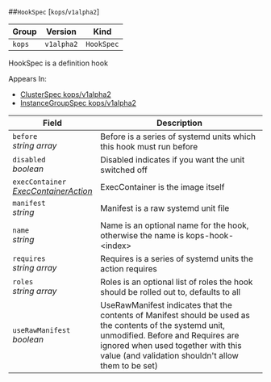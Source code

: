 ##`HookSpec` [`kops`/`v1alpha2`]

Group        | Version     | Kind
------------ | ---------- | -----------
`kops` | `v1alpha2` | `HookSpec`



HookSpec is a definition hook

<aside class="notice">
Appears In:

<ul> 
<li><a href="#clusterspec-v1alpha2-kops">ClusterSpec kops/v1alpha2</a></li>
<li><a href="#instancegroupspec-v1alpha2-kops">InstanceGroupSpec kops/v1alpha2</a></li>
</ul></aside>

Field        | Description
------------ | -----------
`before`<br /> *string array*    | Before is a series of systemd units which this hook must run before
`disabled`<br /> *boolean*    | Disabled indicates if you want the unit switched off
`execContainer`<br /> *[ExecContainerAction](#execcontaineraction-v1alpha2-kops)*    | ExecContainer is the image itself
`manifest`<br /> *string*    | Manifest is a raw systemd unit file
`name`<br /> *string*    | Name is an optional name for the hook, otherwise the name is kops-hook-&lt;index&gt;
`requires`<br /> *string array*    | Requires is a series of systemd units the action requires
`roles`<br /> *string array*    | Roles is an optional list of roles the hook should be rolled out to, defaults to all
`useRawManifest`<br /> *boolean*    | UseRawManifest indicates that the contents of Manifest should be used as the contents of the systemd unit, unmodified. Before and Requires are ignored when used together with this value (and validation shouldn&#39;t allow them to be set)

